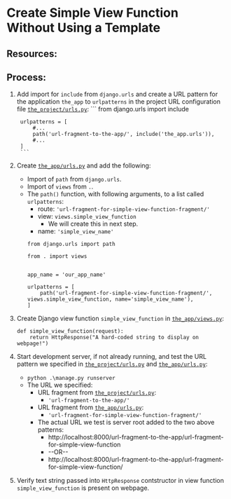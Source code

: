 # Create Simple View Function Without Using a Template

## Resources:

## Process:

1. Add import for `include` from `django.urls` and create a URL pattern for the application `the_app` to `urlpatterns` in the project URL configuration file [`the_project/urls.py`](../the_project/urls.py):
        ```
        from django.urls import include
    
        urlpatterns = [
            #...
            path('url-fragment-to-the-app/', include('the_app.urls')),
            #...
        ]
        ```

1. Create [`the_app/urls.py`](../the_app/urls.py) and add the following:
    * Import of `path` from `django.urls`.
    * Import of `views` from `.`.
    * The `path()` function, with following arguments, to a list called `urlpatterns`:
        * route: `'url-fragment-for-simple-view-function-fragment/'`
        * view: `views.simple_view_function`
            * We will create this in next step.
        * name: `'simple_view_name'`
        ```
        from django.urls import path
        
        from . import views
        
        
        app_name = 'our_app_name'
        
        urlpatterns = [
            path('url-fragment-for-simple-view-function-fragment/', views.simple_view_function, name='simple_view_name'),
        ]
        ```

1. Create Django view function `simple_view_function` in [`the_app/views.py`](../the_app/views.py):
    ```
    def simple_view_function(request):
        return HttpResponse("A hard-coded string to display on webpage!")
    ```

1. Start development server, if not already running, and test the URL pattern we specified in [`the_project/urls.py`](../the_project/urls.py) and [`the_app/urls.py`](../the_app/urls.py):
    * `python .\manage.py runserver`
    * The URL we specified:
        * URL fragment from [`the_project/urls.py`](../the_project/urls.py):
            * `'url-fragment-to-the-app/'`
        * URL fragment from [`the_app/urls.py`](../the_app/urls.py):
            * `'url-fragment-for-simple-view-function-fragment/'`
        * The actual URL we test is server root added to the two above patterns:
            * http://localhost:8000/url-fragment-to-the-app/url-fragment-for-simple-view-function
            * --OR--
            * http://localhost:8000/url-fragment-to-the-app/url-fragment-for-simple-view-function/

1. Verify text string passed into `HttpResponse` contstructor in view function `simple_view_function` is present on webpage.



